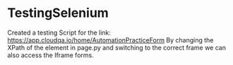 # TestingSelenium
Created a testing Script for the link: https://app.cloudqa.io/home/AutomationPracticeForm
By changing the XPath of the element in page.py and switching to the correct frame we can also access the Iframe forms.

